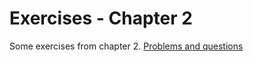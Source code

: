 # Exercises - Chapter 2

Some exercises from chapter 2. [Problems and questions](https://physics.nyu.edu/pine/pymanual/html/chap2/chap2_basics.html#exercises)